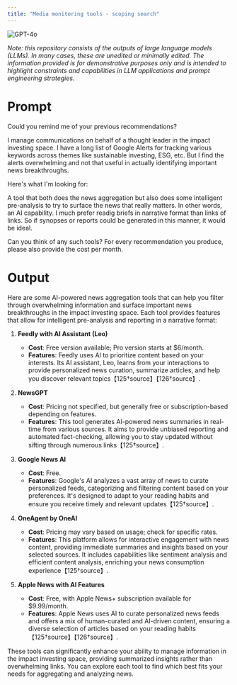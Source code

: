 ```yaml
---
title: "Media monitoring tools - scoping search"
---
```

![GPT-4o](https://img.shields.io/badge/GPT--4o-3333FF?style=for-the-badge&logo=openai&logoColor=white)



*Note: this repository consists of the outputs of large language models (LLMs). In many cases, these are unedited or minimally edited. The information provided is for demonstrative purposes only and is intended to highlight constraints and capabilities in LLM applications and prompt engineering strategies.*


# Prompt

Could you remind me of your previous recommendations? 

I manage communications on behalf of a thought leader in the impact investing space. I have a long list of Google Alerts for tracking various keywords across themes like sustainable investing, ESG, etc. But I find the alerts overwhelming and not that useful in actually identifying important news breakthroughs. 

Here's what I'm looking for:

A tool that both does the news aggregation but also does some intelligent pre-analysis to try to surface the news that really matters. In other words, an AI capability. I much prefer readig briefs in narrative format than links of links. So if synopses or reports could be generated in this manner, it would be ideal.

Can you think of any such tools? For every recommendation you produce, please also provide the cost per month. 

# Output

Here are some AI-powered news aggregation tools that can help you filter through overwhelming information and surface important news breakthroughs in the impact investing space. Each tool provides features that allow for intelligent pre-analysis and reporting in a narrative format:

1. **Feedly with AI Assistant (Leo)**
   - **Cost**: Free version available; Pro version starts at $6/month.
   - **Features**: Feedly uses AI to prioritize content based on your interests. Its AI assistant, Leo, learns from your interactions to provide personalized news curation, summarize articles, and help you discover relevant topics【125†source】【126†source】.

2. **NewsGPT**
   - **Cost**: Pricing not specified, but generally free or subscription-based depending on features.
   - **Features**: This tool generates AI-powered news summaries in real-time from various sources. It aims to provide unbiased reporting and automated fact-checking, allowing you to stay updated without sifting through numerous links【125†source】.

3. **Google News AI**
   - **Cost**: Free.
   - **Features**: Google's AI analyzes a vast array of news to curate personalized feeds, categorizing and filtering content based on your preferences. It's designed to adapt to your reading habits and ensure you receive timely and relevant updates【125†source】.

4. **OneAgent by OneAI**
   - **Cost**: Pricing may vary based on usage; check for specific rates.
   - **Features**: This platform allows for interactive engagement with news content, providing immediate summaries and insights based on your selected sources. It includes capabilities like sentiment analysis and efficient content analysis, enriching your news consumption experience【125†source】.

5. **Apple News with AI Features**
   - **Cost**: Free, with Apple News+ subscription available for $9.99/month.
   - **Features**: Apple News uses AI to curate personalized news feeds and offers a mix of human-curated and AI-driven content, ensuring a diverse selection of articles based on your reading habits【125†source】【126†source】.

These tools can significantly enhance your ability to manage information in the impact investing space, providing summarized insights rather than overwhelming links. You can explore each tool to find which best fits your needs for aggregating and analyzing news.